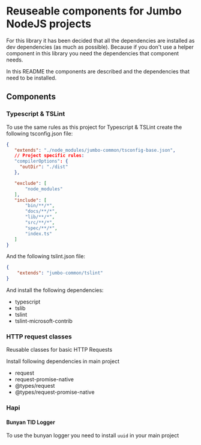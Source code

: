 # Reuseable components for Jumbo NodeJS projects

For this library it has been decided that all the dependencies are installed as dev dependencies 
(as much as possible). Because if you don't use a helper component in this library you need the 
dependencies that component needs.

In this README the components are described and the dependencies that need to be installed.

## Components

### Typescript & TSLint

To use the same rules as this project for Typescript & TSLint create the following tsconfig.json file:
```json
{
   "extends": "./node_modules/jumbo-common/tsconfig-base.json",
   // Project specific rules:
   "compilerOptions": {
     "outDir": "./dist"
   },

   "exclude": [
       "node_modules"
   ],
   "include": [
       "bin/**/*",
       "docs/**/*",
       "lib/**/*",
       "src/**/*",
       "spec/**/*",
       "index.ts"
   ]
}
```
And the following tslint.json file:
```json
{
    "extends": "jumbo-common/tslint"
}
```

And install the following dependencies:
* typescript
* tslib
* tslint
* tslint-microsoft-contrib

### HTTP request classes

Reusable classes for basic HTTP Requests

Install following dependencies in main project
* request
* request-promise-native
* @types/request
* @types/request-promise-native

### Hapi

#### Bunyan TID Logger
To use the bunyan logger you need to install `uuid` in your main project